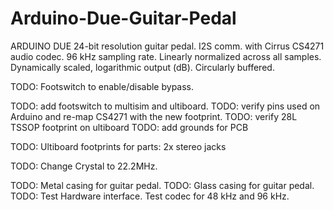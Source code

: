 # Arduino-Due-Guitar-Pedal

ARDUINO DUE 24-bit resolution guitar pedal.
I2S comm. with Cirrus CS4271 audio codec. 
96 kHz sampling rate.
Linearly normalized across all samples.
Dynamically scaled, logarithmic output (dB).
Circularly buffered.

TODO: Footswitch to enable/disable bypass.

TODO: add footswitch to multisim and ultiboard.
TODO: verify pins used on Arduino and re-map CS4271 with the new footprint.
TODO: verify 28L TSSOP footprint on ultiboard
TODO: add grounds for PCB

TODO: Ultiboard footprints for parts: 2x stereo jacks

TODO: Change Crystal to 22.2MHz.


TODO: Metal casing for guitar pedal.
TODO: Glass casing for guitar pedal.
TODO: Test Hardware interface. Test codec for 48 kHz and 96 kHz.
